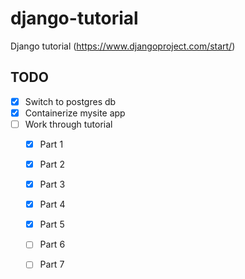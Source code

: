 # django-tutorial

Django tutorial (https://www.djangoproject.com/start/)

## TODO

- [x] Switch to postgres db
- [x] Containerize mysite app
- [ ] Work through tutorial
  - [x] Part 1
  - [x] Part 2
  - [x] Part 3
  - [x] Part 4
  - [x] Part 5
  - [ ] Part 6
  - [ ] Part 7

